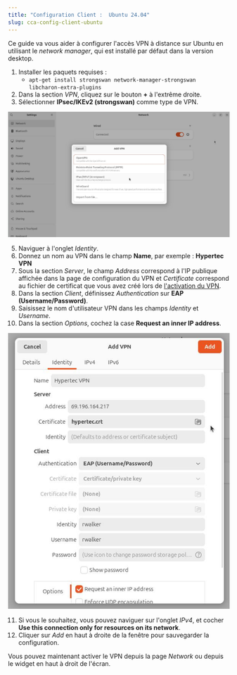 ```yaml
---
title: "Configuration Client :  Ubuntu 24.04"
slug: cca-config-client-ubuntu
---
```



Ce guide va vous aider à configurer l'accès VPN à distance sur Ubuntu en utilisant le *network manager*, qui est installé par défaut dans la version desktop.

1. Installer les paquets requises :
   - `apt-get install strongswan network-manager-strongswan libcharon-extra-plugins`
1. Dans la section *VPN*, cliquez sur le bouton **+** à l'extrême droite.
1. Sélectionner **IPsec/IKEv2 (strongswan)** comme type de VPN.

![Sélection de VPN](/assets/Lx-1-Strongswan.png)

5. Naviguer à l'onglet *Identity*.
5. Donnez un nom au VPN dans le champ **Name**, par exemple : **Hypertec VPN**
5. Sous la section *Server*, le champ *Address* correspond à l'IP publique affichée dans la page de configuration du VPN et *Certificate* correspond au fichier de certificat que vous avez créé lors de [l'activation du VPN](cca-user-remote-access.md).
5. Dans la section *Client*, définissez *Authentication* sur **EAP (Username/Password)**.
5. Saisissez le nom d'utilisateur VPN dans les champs *Identity* et *Username*.
5. Dans la section *Options*, cochez la case **Request an inner IP address**.

![Page de configuration du VPN](/assets/Lx-2-Request-internal.png)

11. Si vous le souhaitez, vous pouvez naviguer sur l'onglet *IPv4*, et cocher **Use this connection only for resources on its network**.
11. Cliquer sur *Add* en haut à droite de la fenêtre pour sauvegarder la configuration.


Vous pouvez maintenant activer le VPN depuis la page *Network* ou depuis le widget en haut à droit de l'écran.
